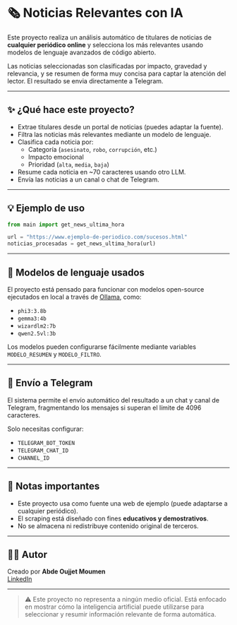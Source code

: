 # 🗞️ Noticias Relevantes con IA

Este proyecto realiza un análisis automático de titulares de noticias de **cualquier periódico online** y selecciona los más relevantes usando modelos de lenguaje avanzados de código abierto. 

Las noticias seleccionadas son clasificadas por impacto, gravedad y relevancia, y se resumen de forma muy concisa para captar la atención del lector. El resultado se envia directamente a Telegram.

---

## ✨ ¿Qué hace este proyecto?

- Extrae titulares desde un portal de noticias (puedes adaptar la fuente).
- Filtra las noticias más relevantes mediante un modelo de lenguaje.
- Clasifica cada noticia por:
  - Categoría (`asesinato`, `robo`, `corrupción`, etc.)
  - Impacto emocional
  - Prioridad (`alta`, `media`, `baja`)
- Resume cada noticia en ~70 caracteres usando otro LLM.
- Envía las noticias a un canal o chat de Telegram.

---

## 💡 Ejemplo de uso

```python
from main import get_news_ultima_hora

url = "https://www.ejemplo-de-periodico.com/sucesos.html"
noticias_procesadas = get_news_ultima_hora(url)
```

---

## 🧠 Modelos de lenguaje usados

El proyecto está pensado para funcionar con modelos open-source ejecutados en local a través de [Ollama](https://ollama.com/), como:

- `phi3:3.8b`
- `gemma3:4b`
- `wizardlm2:7b`
- `qwen2.5vl:3b`

Los modelos pueden configurarse fácilmente mediante variables `MODELO_RESUMEN` y `MODELO_FILTRO`.

---

## 📲 Envío a Telegram

El sistema permite el envío automático del resultado a un chat y canal de Telegram, fragmentando los mensajes si superan el límite de 4096 caracteres.

Solo necesitas configurar:

- `TELEGRAM_BOT_TOKEN`
- `TELEGRAM_CHAT_ID`
- `CHANNEL_ID`

---

## 📌 Notas importantes

- Este proyecto usa como fuente una web de ejemplo (puede adaptarse a cualquier periódico).
- El scraping está diseñado con fines **educativos y demostrativos**.
- No se almacena ni redistribuye contenido original de terceros.

---

## 👨‍💻 Autor

Creado por **Abde Oujjet Moumen**  
[LinkedIn](https://www.linkedin.com/in/abde-oujjet-moumen-962402143/)

---
> ⚠️ Este proyecto no representa a ningún medio oficial. Está enfocado en mostrar cómo la inteligencia artificial puede utilizarse para seleccionar y resumir información relevante de forma automática.
